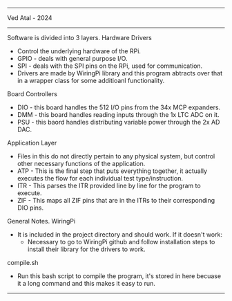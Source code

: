****************************************************
Ved Atal - 2024
****************************************************

Software is divided into 3 layers.
Hardware Drivers
 * Control the underlying hardware of the RPi.
 * GPIO - deals with general purpose I/O.
 * SPI - deals with the SPI pins on the RPi, used for communication.
 * Drivers are made by WiringPi library and this program abtracts over that in a wrapper class for some additioanl functionality.

Board Controllers
 * DIO - this board handles the 512 I/O pins from the 34x MCP expanders.
 * DMM - this board handles reading inputs through the 1x LTC ADC on it.
 * PSU - this baord handles distributing variable power through the 2x AD DAC.

Application Layer
 * Files in this do not directly pertain to any physical system, but control other necessary functions of the application.
 * ATP - This is the final step that puts everything together, it actually executes the flow for each individual test type/instruction.
 * ITR - This parses the ITR provided line by line for the program to execute.
 * ZIF - This maps all ZIF pins that are in the ITRs to their corresponding DIO pins.


General Notes.
WiringPi
 * It is included in the project directory and should work. If it doesn't work:
   * Necessary to go to WiringPi github and follow installation steps to install their library for the drivers to work.

compile.sh
 * Run this bash script to compile the program, it's stored in here becuase it a long command and this makes it easy to run.

****************************************************
